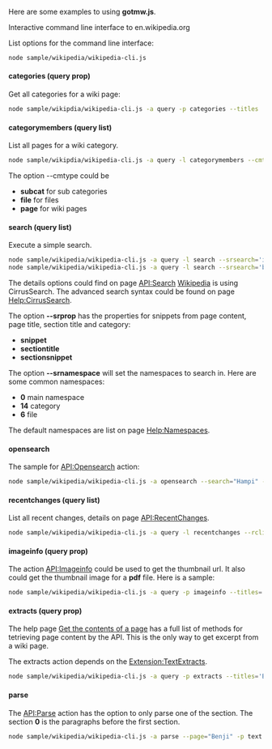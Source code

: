Here are some examples to using **gotmw.js**.

Interactive command line interface to en.wikipedia.org

List options for the command line interface:
```bash
node sample/wikipedia/wikipedia-cli.js
```

#### categories (query prop)

Get all categories for a wiki page:
```bash
node sample/wikipdia/wikipedia-cli.js -a query -p categories --titles 'UEFA Euro 2020'
```

#### categorymembers (query list)

List all pages for a wiki category.
```bash
node sample/wikipdia/wikipedia-cli.js -a query -l categorymembers --cmtitle 'Category:UEFA Euro 2020' --cmtype page --cmlimit 20
```
The option --cmtype could be

- **subcat** for sub categories
- **file** for files
- **page** for wiki pages

#### search (query list)

Execute a simple search.
```bash
node sample/wikipedia/wikipedia-cli.js -a query -l search --srsearch='intitle:Ava film'
node sample/wikipedia/wikipedia-cli.js -a query -l search --srsearch='benji' --srlimit=3 --srnamespace="6|14"
```

The details options could find on page [API:Search](https://www.mediawiki.org/wiki/API:Search)
[Wikipedia](https://www.wikipedia.org) is using CirrusSearch.
The advanced search syntax could be found on page [Help:CirrusSearch](https://www.mediawiki.org/wiki/Help:CirrusSearch).

The option **--srprop** has the properties for snippets from page content,
page title, section title and category:

- **snippet**
- **sectiontitle**
- **sectionsnippet**

The option **--srnamespace** will set the namespaces to search in.
Here are some common namespaces:

- **0** main namespace
- **14** category
- **6** file

The default namespaces are list on page [Help:Namespaces](https://www.mediawiki.org/wiki/Help:Namespaces).

#### opensearch

The sample for [API:Opensearch](https://www.mediawiki.org/wiki/API:Opensearch) action:
```bash
node sample/wikipedia/wikipedia-cli.js -a opensearch --search="Hampi" --limit=10 --namespace="0|6"
```

#### recentchanges (query list)

List all recent changes, details on page [API:RecentChanges](https://www.mediawiki.org/wiki/API:RecentChanges).
```bash
node sample/wikipedia/wikipedia-cli.js -a query -l recentchanges --rclimit=3
```

#### imageinfo (query prop)

The action [API:Imageinfo](https://www.mediawiki.org/wiki/API:Imageinfo) could be used to get the
thumbnail url. It also could get the thumbnail image for a **pdf** file.
Here is a sample:
```bash
node sample/wikipedia/wikipedia-cli.js -a query -p imageinfo --titles='File:JUA0680291.pdf' --iiprop="url|size" --iiurlwidth=120
```

#### extracts (query prop)

The help page [Get the contents of a page](https://www.mediawiki.org/wiki/API:Get_the_contents_of_a_page) has a full list of methods for tetrieving page content by the API.
This is the only way to get excerpt from a wiki page.

The extracts action depends on the [Extension:TextExtracts](https://www.mediawiki.org/wiki/Extension:TextExtracts).

```bash
node sample/wikipedia/wikipedia-cli.js -a query -p extracts --titles='Benji' --exchars=175 --explaintext=true
```

#### parse

The [API:Parse](https://www.mediawiki.org/wiki/API:Parsing_wikitext) action has the
option to only parse one of the section.
The section **0** is the paragraphs before the first section.

```bash
node sample/wikipedia/wikipedia-cli.js -a parse --page="Benji" -p text --section=0 --preview=true
```

